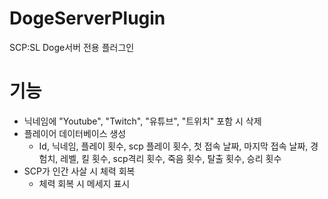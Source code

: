 # DogeServerPlugin
SCP:SL Doge서버 전용 플러그인

# 기능
 - 닉네임에 "Youtube", "Twitch", "유튜브", "트위치" 포함 시 삭제
 - 플레이어 데이터베이스 생성
   -  Id, 닉네임, 플레이 횟수, scp 플레이 횟수, 첫 접속 날짜, 마지막 접속 날짜, 경험치, 레벨, 킬 횟수, scp격리 횟수, 죽음 횟수, 탈출 횟수, 승리 횟수
 - SCP가 인간 사살 시 체력 회복
   - 체력 회복 시 메세지 표시
